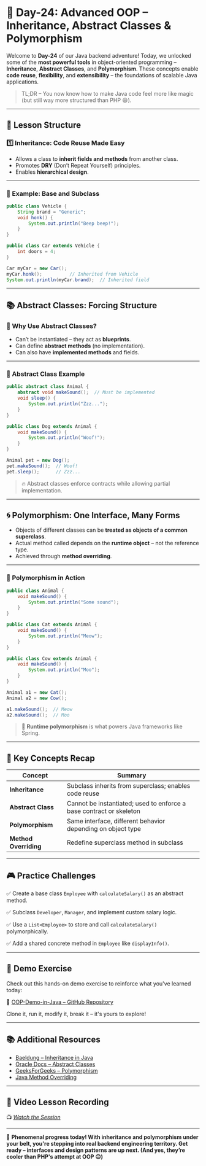 # **📘 Day-24: Advanced OOP – Inheritance, Abstract Classes & Polymorphism**

Welcome to **Day-24** of our Java backend adventure! Today, we unlocked some of the **most powerful tools** in object-oriented programming – **Inheritance**, **Abstract Classes**, and **Polymorphism**. These concepts enable **code reuse**, **flexibility**, and **extensibility** – the foundations of scalable Java applications.

> TL;DR – You now know how to make Java code feel more like magic (but still way more structured than PHP 😄).

---

## **📌 Lesson Structure**

### **1️⃣ Inheritance: Code Reuse Made Easy**

* Allows a class to **inherit fields and methods** from another class.
* Promotes **DRY** (Don’t Repeat Yourself) principles.
* Enables **hierarchical design**.

---

### **🧬 Example: Base and Subclass**

```java
public class Vehicle {
    String brand = "Generic";
    void honk() {
        System.out.println("Beep beep!");
    }
}

public class Car extends Vehicle {
    int doors = 4;
}
```

```java
Car myCar = new Car();
myCar.honk();          // Inherited from Vehicle
System.out.println(myCar.brand);  // Inherited field
```

---

## **📚 Abstract Classes: Forcing Structure**

### 🔹 Why Use Abstract Classes?

* Can’t be instantiated – they act as **blueprints**.
* Can define **abstract methods** (no implementation).
* Can also have **implemented methods** and fields.

---

### **📌 Abstract Class Example**

```java
public abstract class Animal {
    abstract void makeSound();  // Must be implemented
    void sleep() {
        System.out.println("Zzz...");
    }
}

public class Dog extends Animal {
    void makeSound() {
        System.out.println("Woof!");
    }
}
```

```java
Animal pet = new Dog();
pet.makeSound();  // Woof!
pet.sleep();      // Zzz...
```

> 🔥 Abstract classes enforce contracts while allowing partial implementation.

---

## **🌀 Polymorphism: One Interface, Many Forms**

* Objects of different classes can be **treated as objects of a common superclass**.
* Actual method called depends on the **runtime object** – not the reference type.
* Achieved through **method overriding**.

---

### **📌 Polymorphism in Action**

```java
public class Animal {
    void makeSound() {
        System.out.println("Some sound");
    }
}

public class Cat extends Animal {
    void makeSound() {
        System.out.println("Meow");
    }
}

public class Cow extends Animal {
    void makeSound() {
        System.out.println("Moo");
    }
}
```

```java
Animal a1 = new Cat();
Animal a2 = new Cow();

a1.makeSound();  // Meow
a2.makeSound();  // Moo
```

> 🧠 **Runtime polymorphism** is what powers Java frameworks like Spring.

---

## **🧠 Key Concepts Recap**

| Concept               | Summary                                                             |
| --------------------- | ------------------------------------------------------------------- |
| **Inheritance**       | Subclass inherits from superclass; enables code reuse               |
| **Abstract Class**    | Cannot be instantiated; used to enforce a base contract or skeleton |
| **Polymorphism**      | Same interface, different behavior depending on object type         |
| **Method Overriding** | Redefine superclass method in subclass                              |

---

## **🎮 Practice Challenges**

✅ Create a base class `Employee` with `calculateSalary()` as an abstract method.

✅ Subclass `Developer`, `Manager`, and implement custom salary logic.

✅ Use a `List<Employee>` to store and call `calculateSalary()` polymorphically.

✅ Add a shared concrete method in `Employee` like `displayInfo()`.

---

## **🧪 Demo Exercise**

Check out this hands-on demo exercise to reinforce what you've learned today:

🔗 [OOP-Demo-in-Java – GitHub Repository](https://github.com/FW-Zalando-Java-Backend-Engineer/OOP-Demo-in-Java)

Clone it, run it, modify it, break it – it's yours to explore!

---

## **📚 Additional Resources**

* [Baeldung – Inheritance in Java](https://www.baeldung.com/java-inheritance)
* [Oracle Docs – Abstract Classes](https://docs.oracle.com/javase/tutorial/java/IandI/abstract.html)
* [GeeksForGeeks – Polymorphism](https://www.geeksforgeeks.org/polymorphism-in-java/)
* [Java Method Overriding](https://www.programiz.com/java-programming/method-overriding)

---

## **🎥 Video Lesson Recording**

📺 [*Watch the Session*](https://us06web.zoom.us/rec/share/gYZYQuuiX_yVMji6bhDdlcxaLJJMS2GwiLy_4o7H9e1w8HRHmXW5zHuVcQaADJ1E.S3MCdNe3KAaZGNsz?startTime=1744874658000)

---

🚀 **Phenomenal progress today! With inheritance and polymorphism under your belt, you're stepping into real backend engineering territory. Get ready – interfaces and design patterns are up next. (And yes, they’re cooler than PHP's attempt at OOP 😉)**
